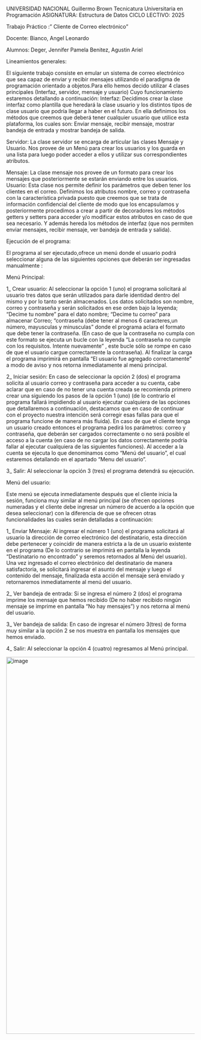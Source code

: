 




UNIVERSIDAD NACIONAL Guillermo Brown 
Tecnicatura Universitaria en Programación
ASIGNATURA: Estructura de Datos
CICLO LECTIVO: 2025

Trabajo Práctico :” Cliente de Correo electrónico”


Docente:
Bianco, Angel Leonardo

Alumnos:
Deger, Jennifer Pamela
Benitez, Agustin Ariel

Lineamientos generales:

El siguiente trabajo consiste en emular un sistema de correo electrónico que sea capaz de enviar y recibir mensajes utilizando el paradigma de programación orientado a objetos.Para ello hemos decido utilizar 4 clases principales (Interfaz, servidor, mensaje y usuario)
Cuyo funcionamiento estaremos detallando a continuación:
Interfaz: Decidimos crear la clase interfaz como plantilla que heredará la clase usuario y los distintos tipos de clase usuario que podría llegar a haber en el futuro. En ella definimos los métodos que creemos que deberá tener cualquier usuario que utilice esta plataforma, los cuales son: Enviar mensaje, recibir mensaje, mostrar bandeja de entrada y mostrar bandeja de salida.

Servidor: La clase servidor se encarga de articular las clases Mensaje y Usuario. Nos provee de un Menú para crear los usuarios y los guarda en una lista para luego poder acceder a ellos y utilizar sus correspondientes atributos.

Mensaje: La clase mensaje nos provee de un formato para crear los mensajes que posteriormente se estarán enviando entre los usuarios.
Usuario: Esta clase nos permite definir los parámetros que deben tener los clientes en el correo. Definimos los atributos nombre, correo y contraseña con la característica privada puesto que creemos que se trata de información confidencial del cliente de modo que los encapsulamos y posteriormente procedimos a crear a partir de decoradores los métodos  getters y setters para acceder y/o modificar estos atributos en caso de que sea necesario. Y además hereda los métodos de interfaz (que nos permiten enviar mensajes, recibir mensaje, ver bandeja de entrada y salida). 

Ejecución de el programa:

El programa al ser ejecutado,ofrece un menú donde el usuario podrá seleccionar alguna de las siguientes opciones que deberán ser ingresadas manualmente :

  Menú Principal:
  
1_ Crear usuario: Al seleccionar la opción 1 (uno) el programa solicitará al usuario tres datos que serán utilizados para darle identidad  dentro del mismo y por lo tanto serán almacenados. Los datos solicitados son nombre, correo y contraseña y serán solicitados en ese orden bajo la leyenda; “Decime tu nombre” para el dato nombre; “Decime tu correo” para almacenar Correo; “contraseña (debe tener al menos 6 caracteres,un número, mayusculas y minusculas” donde el programa aclara el formato que debe tener la contraseña. (En caso de que la contraseña no cumpla con este formato se ejecuta un bucle con la leyenda “La contraseña no cumple con los requisitos. Intente nuevamente” , este bucle sólo se rompe en caso de que el usuario cargue correctamente la contraseña). Al finalizar la carga el programa imprimirá en pantalla  “El usuario fue agregado correctamente” a modo de aviso y nos retorna inmediatamente al menú principal.

2_ Iniciar sesión: En caso de seleccionar la opción 2 (dos) el programa solicita al usuario correo y contraseña para acceder a su cuenta, cabe aclarar que en caso de no tener una cuenta creada se recomienda primero crear una siguiendo los pasos de la opción 1 (uno) (de lo contrario el programa fallará impidiendo al usuario ejecutar cualquiera de las opciones que detallaremos a continuación, destacamos que en caso de continuar con el proyecto nuestra intención será corregir esas fallas para que el programa funcione de manera más fluida). En caso de que el cliente tenga un usuario creado entonces el programa pedirá los parámetros: correo y contraseña, que deberán ser cargados correctamente o no será posible el acceso a la cuenta (en caso de no cargar los datos correctamente podría fallar al ejecutar cualquiera de las siguientes funciones). Al acceder a la cuenta se ejecuta lo que denominamos como “Menú del usuario”, el cual estaremos detallando en el apartado “Menu del usuario”.

3_ Salir: Al seleccionar la opción 3 (tres) el programa detendrá su ejecución.

   Menú del usuario:
   
Este menú se ejecuta inmediatamente después que el cliente inicia la sesión, funciona muy similar al menú principal (se ofrecen opciones numeradas y el cliente debe ingresar un número de acuerdo a la opción que desea seleccionar) con la diferencia de que se ofrecen otras funcionalidades las cuales serán detalladas a continuación:

1_ Enviar Mensaje: Al ingresar el número 1 (uno) el programa solicitará al usuario la dirección de correo electrónico del destinatario, esta dirección debe pertenecer y coincidir de manera estricta a  la de un usuario existente en el programa (De lo contrario se imprimirá en pantalla la leyenda “Destinatario no encontrado” y seremos retornados al Menú del usuario). Una vez  ingresado el correo electrónico del destinatario de manera satisfactoria, se solicitará ingresar el asunto del mensaje y luego el contenido del mensaje, finalizada esta acción el mensaje será enviado y retornaremos inmediatamente al menú del usuario.

2_ Ver bandeja de entrada: Si se ingresa el número 2 (dos) el programa imprime los mensaje que hemos recibido (De no haber recibido ningún mensaje se imprime en pantalla “No hay mensajes”)  y nos retorna al menú del usuario. 

3_ Ver bandeja de salida: En caso de ingresar el número 3(tres) de forma muy similar a la opción 2 se nos muestra en pantalla los mensajes que hemos enviado.

4_ Salir: Al seleccionar la opción 4 (cuatro) regresamos al Menú principal.



<img width="1103" height="1008" alt="image" src="https://github.com/user-attachments/assets/1fad7e53-ddd1-4272-b501-e4dea8be2f46" />
